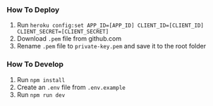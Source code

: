 ### How To Deploy

1. Run `heroku config:set APP_ID=[APP_ID] CLIENT_ID=[CLIENT_ID] CLIENT_SECRET=[CLIENT_SECRET]`
2. Download `.pem` file from github.com
3. Rename `.pem` file to `private-key.pem` and save it to the root folder

### How To Develop

1. Run `npm install`
2. Create an `.env` file from `.env.example`
3. Run `npm run dev`
